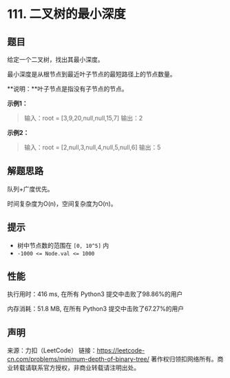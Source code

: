 # 111. 二叉树的最小深度

## 题目

给定一个二叉树，找出其最小深度。

最小深度是从根节点到最近叶子节点的最短路径上的节点数量。

**说明：**叶子节点是指没有子节点的节点。

**示例1：**

> 输入：root = [3,9,20,null,null,15,7]
> 输出：2

**示例2：**

> 输入：root = [2,null,3,null,4,null,5,null,6]
> 输出：5

## 解题思路

队列+广度优先。

时间复杂度为O(n)，空间复杂度为O(n)。

## 提示

* 树中节点数的范围在 `[0, 10^5]` 内
* `-1000 <= Node.val <= 1000`

## 性能

执行用时：416 ms, 在所有 Python3 提交中击败了98.86%的用户

内存消耗：51.8 MB, 在所有 Python3 提交中击败了67.27%的用户

## 声明

来源：力扣（LeetCode）
链接：https://leetcode-cn.com/problems/minimum-depth-of-binary-tree/
著作权归领扣网络所有。商业转载请联系官方授权，非商业转载请注明出处。